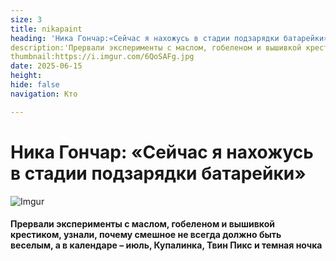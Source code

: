 ```yaml
---
size: 3
title: nikapaint
heading: 'Ника Гончар:«Сейчас я нахожусь в стадии подзарядки батарейки»'
description:'Прервали эксперименты с маслом, гобеленом и вышивкой крестиком, узнали, почему смешное не всегда должно быть веселым, а в календаре – июль, Купалинка, Твин Пикс и темная ночка.'
thumbnail:https://i.imgur.com/6QoSAFg.jpg 
date: 2025-06-15
height: 
hide: false
navigation: Кто

---
```

# Ника Гончар: «Сейчас я нахожусь в стадии подзарядки батарейки»

![Imgur](https://i.imgur.com/yUWeipJ.jpg)

#### Прервали эксперименты с маслом, гобеленом и вышивкой крестиком, узнали, почему смешное не всегда должно быть веселым, а в календаре – июль, Купалинка, Твин Пикс и темная ночка
